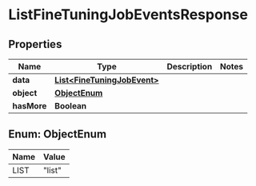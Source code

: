 # ListFineTuningJobEventsResponse

## Properties
Name | Type | Description | Notes
------------ | ------------- | ------------- | -------------
**data** | [**List&lt;FineTuningJobEvent&gt;**](FineTuningJobEvent.md) |  | 
**object** | [**ObjectEnum**](#ObjectEnum) |  | 
**hasMore** | **Boolean** |  | 

<a name="ObjectEnum"></a>
## Enum: ObjectEnum
Name | Value
---- | -----
LIST | &quot;list&quot;
